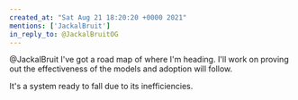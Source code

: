 ```yaml
---
created_at: "Sat Aug 21 18:20:20 +0000 2021"
mentions: ['JackalBruit']
in_reply_to: @JackalBruitOG
---
```


@JackalBruit I've got a road map of where I'm heading. I'll work on proving out the effectiveness of the models and adoption will follow.

It's a system ready to fall due to its inefficiencies.